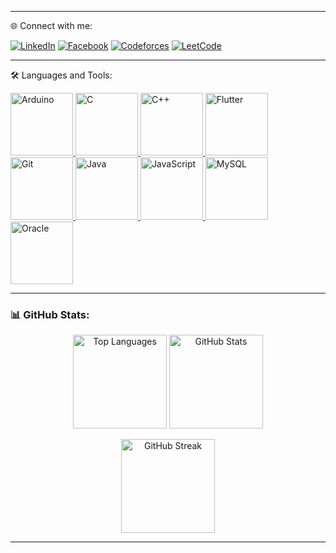 

---

🌐 Connect with me:

<p align="left">
  <a href="https://linkedin.com/in/s-m-mohiuddin-rafi" target="_blank"><img src="https://img.shields.io/badge/LinkedIn-%230077B5.svg?style=for-the-badge&logo=linkedin&logoColor=white" alt="LinkedIn"/></a>
  <a href="https://fb.com/s-m-mohiuddin-rafi" target="_blank"><img src="https://img.shields.io/badge/Facebook-%231877F2.svg?style=for-the-badge&logo=facebook&logoColor=white" alt="Facebook"/></a>
  <a href="https://codeforces.com/profile/rafi076" target="_blank"><img src="https://img.shields.io/badge/Codeforces-%23324A5E.svg?style=for-the-badge&logo=codeforces&logoColor=white" alt="Codeforces"/></a>
  <a href="https://www.leetcode.com/rafiiiooo" target="_blank"><img src="https://img.shields.io/badge/LeetCode-FFA116.svg?style=for-the-badge&logo=leetcode&logoColor=black" alt="LeetCode"/></a>
</p>

---

 🛠️ Languages and Tools:
<p align="left"> 
  <a href="https://www.arduino.cc/" target="_blank" rel="noreferrer"> <img src="https://img.shields.io/badge/Arduino-%23E34F26.svg?style=for-the-badge&logo=arduino&logoColor=white" alt="Arduino" width="100"/> </a> 
  <a href="https://www.cprogramming.com/" target="_blank" rel="noreferrer"> <img src="https://img.shields.io/badge/C-00599C?style=for-the-badge&logo=c&logoColor=white" alt="C" width="100"/> </a> 
  <a href="https://www.w3schools.com/cpp/" target="_blank" rel="noreferrer"> <img src="https://img.shields.io/badge/C++-%2300599C.svg?style=for-the-badge&logo=cplusplus&logoColor=white" alt="C++" width="100"/> </a>
  <a href="https://flutter.dev" target="_blank" rel="noreferrer"> <img src="https://img.shields.io/badge/Flutter-%2302569B.svg?style=for-the-badge&logo=flutter&logoColor=white" alt="Flutter" width="100"/> </a> 
  <a href="https://git-scm.com/" target="_blank" rel="noreferrer"> <img src="https://img.shields.io/badge/Git-%23F05033.svg?style=for-the-badge&logo=git&logoColor=white" alt="Git" width="100"/> </a> 
  <a href="https://www.java.com" target="_blank" rel="noreferrer"> <img src="https://img.shields.io/badge/Java-%23ED8B00.svg?style=for-the-badge&logo=java&logoColor=white" alt="Java" width="100"/> </a> 
  <a href="https://developer.mozilla.org/en-US/docs/Web/JavaScript" target="_blank" rel="noreferrer"> <img src="https://img.shields.io/badge/JavaScript-%23F7DF1E.svg?style=for-the-badge&logo=javascript&logoColor=black" alt="JavaScript" width="100"/> </a> 
  <a href="https://www.mysql.com/" target="_blank" rel="noreferrer"> <img src="https://img.shields.io/badge/MySQL-%2300f.svg?style=for-the-badge&logo=mysql&logoColor=white" alt="MySQL" width="100"/> </a> 
  <a href="https://www.oracle.com/" target="_blank" rel="noreferrer"> <img src="https://img.shields.io/badge/Oracle-F80000.svg?style=for-the-badge&logo=oracle&logoColor=white" alt="Oracle" width="100"/> </a> 
</p>

---

### 📊 GitHub Stats:

<p align="center">
  <img src="https://github-readme-stats.vercel.app/api/top-langs?username=rafi076&show_icons=true&locale=en&layout=compact" alt="Top Languages" height="150px" />
  <img src="https://github-readme-stats.vercel.app/api?username=rafi076&show_icons=true&locale=en" alt="GitHub Stats" height="150px" />
</p>

<p align="center">
  <img src="https://github-readme-streak-stats.herokuapp.com/?user=rafi076&" alt="GitHub Streak" height="150px" />
</p>

---

